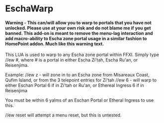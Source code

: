 # EschaWarp

#### Warning - This can/will allow you to warp to portals that you have not unlocked.  Please use at your own risk and do not blame me if you get banned.  This add-on is meant to remove the menu-lag interaction and add macro-ability to Escha zone portal usage in a similar fashion to HomePoint addon.  Much like this warning text.


This LUA is used to warp to any Escha zone portal within FFXI.  Simply type //ew #, where # is a portal in either Escha Zi'tah, Escha Ru'an, or Reisenjima.

Example:
//ew z - will zone in to an Escha zone from Misareaux Coast, Qufim Island, or from the 3 telepoint entries for Zi'tah
//ew 6 - will warp to either Eschan Portal 6 if in Zi'tah or Ru'an, or Ethereal Ingress 6 if in Reisenjima

You must be within 6 yalms of an Eschan Portal or Etheral Ingress to use this.

//ew reset will attempt a menu reset, but this is untested.
